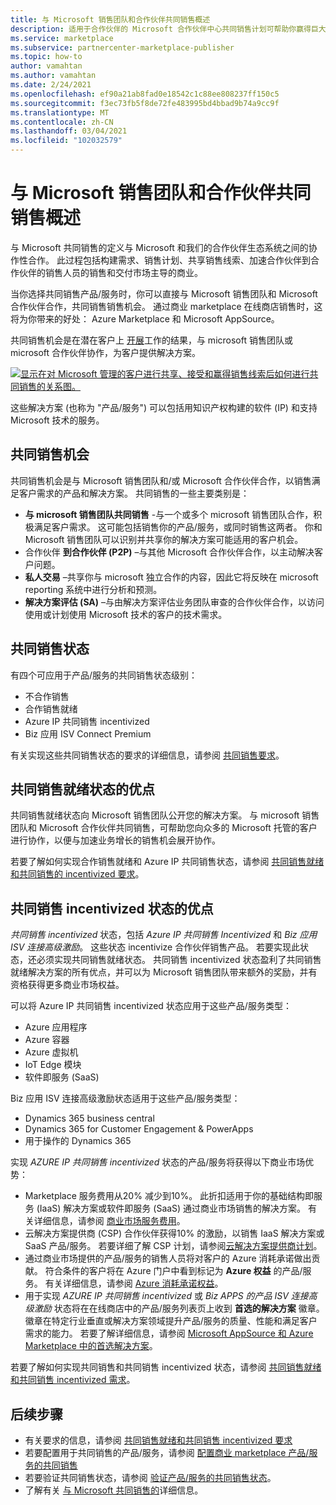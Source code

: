 ```yaml
---
title: 与 Microsoft 销售团队和合作伙伴共同销售概述
description: 适用于合作伙伴的 Microsoft 合作伙伴中心共同销售计划可帮助你赢得巨大的客户群，并生成新的销售。
ms.service: marketplace
ms.subservice: partnercenter-marketplace-publisher
ms.topic: how-to
author: vamahtan
ms.author: vamahtan
ms.date: 2/24/2021
ms.openlocfilehash: ef90a21ab8fad0e18542c1c88ee808237ff150c5
ms.sourcegitcommit: f3ec73fb5f8de72fe483995bd4bbad9b74a9cc9f
ms.translationtype: MT
ms.contentlocale: zh-CN
ms.lasthandoff: 03/04/2021
ms.locfileid: "102032579"
---
```

# <a name="co-sell-with-microsoft-sales-teams-and-partners-overview"></a>与 Microsoft 销售团队和合作伙伴共同销售概述

与 Microsoft 共同销售的定义与 Microsoft 和我们的合作伙伴生态系统之间的协作性合作。 此过程包括构建需求、销售计划、共享销售线索、加速合作伙伴到合作伙伴的销售人员的销售和交付市场主导的商业。

当你选择共同销售产品/服务时，你可以直接与 Microsoft 销售团队和 Microsoft 合作伙伴合作，共同销售销售机会。 通过商业 marketplace 在线商店销售时，这将为你带来的好处： Azure Marketplace 和 Microsoft AppSource。

共同销售机会是在潜在客户上 [开展](./partner-center-portal/commercial-marketplace-get-customer-leads.md)工作的结果，与 microsoft 销售团队或 microsoft 合作伙伴协作，为客户提供解决方案。

[![显示在对 Microsoft 管理的客户进行共享、接受和赢得销售线索后如何进行共同销售的关系图。](./media/marketplace-publishers-guide/marketplace-co-sell-v2.png)](./media/marketplace-publishers-guide/marketplace-co-sell-v2.png#lightbox)

这些解决方案 (也称为 "产品/服务") 可以包括用知识产权构建的软件 (IP) 和支持 Microsoft 技术的服务。

## <a name="co-sell-opportunities"></a>共同销售机会

共同销售机会是与 Microsoft 销售团队和/或 Microsoft 合作伙伴合作，以销售满足客户需求的产品和解决方案。 共同销售的一些主要类别是：

- **与 microsoft 销售团队共同销售** -与一个或多个 microsoft 销售团队合作，积极满足客户需求。 这可能包括销售你的产品/服务，或同时销售这两者。 你和 Microsoft 销售团队可以识别并共享你的解决方案可能适用的客户机会。
- 合作伙伴 **到合作伙伴 (P2P)** –与其他 Microsoft 合作伙伴合作，以主动解决客户问题。
- **私人交易** –共享你与 microsoft 独立合作的内容，因此它将反映在 microsoft reporting 系统中进行分析和预测。
- **解决方案评估 (SA)** –与由解决方案评估业务团队审查的合作伙伴合作，以访问使用或计划使用 Microsoft 技术的客户的技术需求。

## <a name="co-sell-statuses"></a>共同销售状态

有四个可应用于产品/服务的共同销售状态级别：

- 不合作销售
- 合作销售就绪
- Azure IP 共同销售 incentivized
- Biz 应用 ISV Connect Premium  

有关实现这些共同销售状态的要求的详细信息，请参阅 [共同销售要求](co-sell-requirements.md)。

## <a name="benefits-of-co-sell-ready-status"></a>共同销售就绪状态的优点

共同销售就绪状态向 Microsoft 销售团队公开您的解决方案。 与 microsoft 销售团队和 Microsoft 合作伙伴共同销售，可帮助您向众多的 Microsoft 托管的客户进行协作，以便与加速业务增长的销售机会展开协作。

若要了解如何实现合作销售就绪和 Azure IP 共同销售状态，请参阅 [共同销售就绪和共同销售的 incentivized 要求](co-sell-requirements.md)。

## <a name="benefits-of-co-sell-incentivized-status"></a>共同销售 incentivized 状态的优点

_共同销售 incentivized_ 状态，包括 _Azure IP 共同销售 Incentivized_ 和 _Biz 应用 ISV 连接高级激励_。 这些状态 incentivize 合作伙伴销售产品。 若要实现此状态，还必须实现共同销售就绪状态。 共同销售 incentivized 状态盈利了共同销售就绪解决方案的所有优点，并可以为 Microsoft 销售团队带来额外的奖励，并有资格获得更多商业市场权益。

可以将 Azure IP 共同销售 incentivized 状态应用于这些产品/服务类型：

- Azure 应用程序
- Azure 容器
- Azure 虚拟机
- IoT Edge 模块
- 软件即服务 (SaaS)

Biz 应用 ISV 连接高级激励状态适用于这些产品/服务类型：

- Dynamics 365 business central
- Dynamics 365 for Customer Engagement & PowerApps
- 用于操作的 Dynamics 365

实现 _AZURE IP 共同销售 incentivized_ 状态的产品/服务将获得以下商业市场优势：

- Marketplace 服务费用从20% 减少到10%。 此折扣适用于你的基础结构即服务 (IaaS) 解决方案或软件即服务 (SaaS) 通过商业市场销售的解决方案。 有关详细信息，请参阅 [商业市场服务费用](marketplace-commercial-transaction-capabilities-and-considerations.md#commercial-marketplace-service-fees)。
- 云解决方案提供商 (CSP) 合作伙伴获得10% 的激励，以销售 IaaS 解决方案或 SaaS 产品/服务。 若要详细了解 CSP 计划，请参阅[云解决方案提供商计划](cloud-solution-providers.md)。
- 通过商业市场提供的产品/服务的销售人员将对客户的 Azure 消耗承诺做出贡献。 符合条件的客户将在 Azure 门户中看到标记为 **Azure 权益** 的产品/服务。 有关详细信息，请参阅 [Azure 消耗承诺权益](azure-consumption-commitment-benefit.md)。
- 用于实现 _AZURE IP 共同销售 incentivized_ 或 _Biz APPS 的产品 ISV 连接高级激励_ 状态将在在线商店中的产品/服务列表页上收到 **首选的解决方案** 徽章。 徽章在特定行业垂直或解决方案领域提升产品/服务的质量、性能和满足客户需求的能力。 若要了解详细信息，请参阅 [Microsoft AppSource 和 Azure Marketplace 中的首选解决方案](preferred-solutions.md)。

若要了解如何实现共同销售和共同销售 incentivized 状态，请参阅 [共同销售就绪和共同销售 incentivized 需求](co-sell-requirements.md)。

## <a name="next-steps"></a>后续步骤

- 有关要求的信息，请参阅 [共同销售就绪和共同销售 incentivized 要求](co-sell-requirements.md)
- 若要配置用于共同销售的产品/服务，请参阅 [配置商业 marketplace 产品/服务的共同销售](commercial-marketplace-co-sell.md)
- 若要验证共同销售状态，请参阅 [验证产品/服务的共同销售状态](co-sell-status.md)。
- 了解有关 [与 Microsoft 共同销售的](https://partner.microsoft.com/membership/sell-with-microsoft)详细信息。
